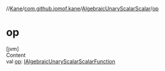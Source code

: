 //[Kane](../../index.md)/[com.github.jomof.kane](../index.md)/[AlgebraicUnaryScalarScalar](index.md)/[op](op.md)



# op  
[jvm]  
Content  
val [op](op.md): [IAlgebraicUnaryScalarScalarFunction](../-i-algebraic-unary-scalar-scalar-function/index.md)  



